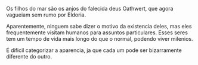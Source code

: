 Os filhos do mar são os anjos do falecida deus Oathwert, que agora vagueiam sem rumo por Eldoria. 

Aparentemente, ninguem sabe dizer o motivo da existencia deles, mas eles frequentemente visitam humanos para assuntos particulares. Esses seres tem um tempo de vida mais longo do que o normal, podendo viver milenios. 

É dificil categorizar a aparencia, ja que cada um pode ser bizarramente diferente do outro. 